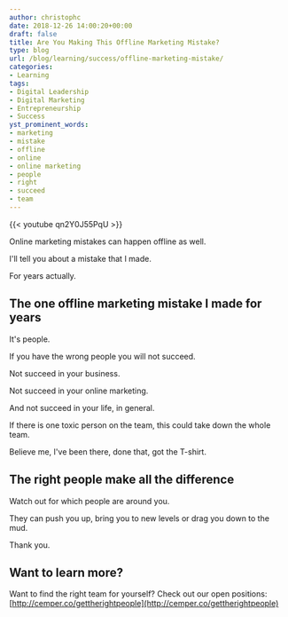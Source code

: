 ```yaml
---
author: christophc
date: 2018-12-26 14:00:20+00:00
draft: false
title: Are You Making This Offline Marketing Mistake?
type: blog
url: /blog/learning/success/offline-marketing-mistake/
categories:
- Learning
tags:
- Digital Leadership
- Digital Marketing
- Entrepreneurship
- Success
yst_prominent_words:
- marketing
- mistake
- offline
- online
- online marketing
- people
- right
- succeed
- team
---
```


{{< youtube qn2Y0J55PqU >}}

Online marketing mistakes can happen offline as well.

I'll tell you about a mistake that I made.

For years actually.


## The one offline marketing mistake I made for years


It's people.

If you have the wrong people you will not succeed.

Not succeed in your business.

Not succeed in your online marketing.

And not succeed in your life, in general.

If there is one toxic person on the team, this could take down the whole team.

Believe me, I've been there, done that, got the T-shirt.


## The right people make all the difference


Watch out for which people are around you.

They can push you up, bring you to new levels or drag you down to the mud.

Thank you.


## Want to learn more?


Want to find the right team for yourself? Check out our open positions: [http://cemper.co/gettherightpeople](http://cemper.co/gettherightpeople)
